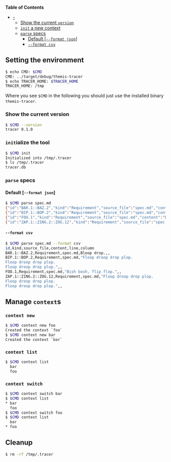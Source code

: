 <!-- markdown-toc start - Don't edit this section. Run M-x markdown-toc-refresh-toc -->
**Table of Contents**

- [-](#-)
    - [Show the current `version`](#show-the-current-version)
    - [`init` a new context](#init-a-new-context)
    - [`parse` specs](#parse-specs)
        - [Default [`--format json`]](#default---format-json)
        - [`--format csv`](#--format-csv)

<!-- markdown-toc end -->

## Setting the environment

<!-- TODO replace by adding the executable to the path -->
<!-- $MDX set-CMD=../target/debug/themis-tracer,set-TRACER_HOME=/tmp -->
```sh
$ echo CMD: $CMD
CMD: ../target/debug/themis-tracer
$ echo TRACER_HOME: $TRACER_HOME
TRACER_HOME: /tmp
```

Where you see `$CMD` in the following you should just use the installed binary
`themis-tracer`.

### Show the current version

```sh
$ $CMD --version
tracer 0.1.0
```

### `init`ialize the tool

```sh
$ $CMD init
Initialized into /tmp/.tracer
$ ls /tmp/.tracer
tracer.db
```

### `parse` specs

#### Default [`--format json`]

```sh
$ $CMD parse spec.md
{"id":"BAR.1::BAZ.2","kind":"Requirement","source_file":"spec.md","content":"Bloop drop.","line":null,"column":null}
{"id":"BIP.1::BOP.2","kind":"Requirement","source_file":"spec.md","content":"Floop droop drop plop.\nFloop droop drop plop.\nFloop droop drop plop.","line":null,"column":null}
{"id":"FOO.1","kind":"Requirement","source_file":"spec.md","content":"Bish bosh, flip flop.","line":null,"column":null}
{"id":"ZAP.1::ZING.2::ZOG.12","kind":"Requirement","source_file":"spec.md","content":"Floop droop drop plop.\nFloop droop drop plop.\nFloop droop drop plop.","line":null,"column":null}
```

#### `--format csv`

```sh
$ $CMD parse spec.md --format csv
id,kind,source_file,content,line,column
BAR.1::BAZ.2,Requirement,spec.md,Bloop drop.,,
BIP.1::BOP.2,Requirement,spec.md,"Floop droop drop plop.
Floop droop drop plop.
Floop droop drop plop.",,
FOO.1,Requirement,spec.md,"Bish bosh, flip flop.",,
ZAP.1::ZING.2::ZOG.12,Requirement,spec.md,"Floop droop drop plop.
Floop droop drop plop.
Floop droop drop plop.",,
```

## Manage `context`s

### `context new`

```sh
$ $CMD context new foo
Created the context `foo`
$ $CMD context new bar
Created the context `bar`
```

### `context list`

```sh
$ $CMD context list
  bar
  foo
```

### `context switch`

```sh
$ $CMD context switch bar
$ $CMD context list
* bar
  foo
$ $CMD context switch foo
$ $CMD context list
  bar
* foo
```

<!-- FIXME: Remove need for this -->
## Cleanup

```sh
$ rm -rf /tmp/.tracer
```
